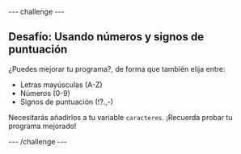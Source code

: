 --- challenge ---
## Desafío: Usando números y signos de puntuación
¿Puedes mejorar tu programa?, de forma que también elija entre:

+ Letras mayúsculas (A-Z)
+ Números (0-9)
+ Signos de puntuación (!?.,-)

Necesitarás añadirlos a tu variable `caracteres`. ¡Recuerda probar tu programa mejorado!




--- /challenge ---